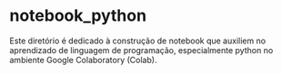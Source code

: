 # notebook_python
Este diretório é dedicado à construção de notebook que auxiliem no aprendizado de linguagem de programação, especialmente python no ambiente Google Colaboratory (Colab).
